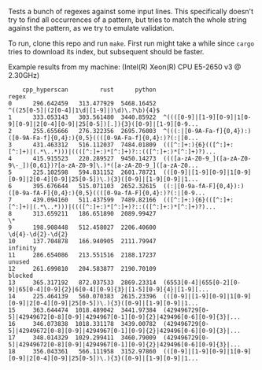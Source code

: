 Tests a bunch of regexes against some input lines.
This specifically doesn't try to find all occurrences of a pattern, but tries to match the whole string against the pattern,
as we try to emulate validation.

To run, clone this repo and run `make`.
First run might take a while since `cargo` tries to download its index, but subsequent should be faster.

Example results from my machine: (Intel(R) Xeon(R) CPU E5-2650 v3 @ 2.30GHz)
```
    cpp_hyperscan         rust      python                                                                            regex
0      296.642459   313.477929  5468.16452                                      ^((25[0-5]|(2[0-4]|1\d|[1-9]|)\d)\.?\b){4}$
1      333.053143   303.561480  3440.85922  ^((([0-9]|[1-9][0-9]|1[0-9][0-9]|2[0-4][0-9]|25[0-5])[.]){3}([0-9]|[1-9][0-9...
2      255.655666   276.322356  2695.76003  ^(((:|[0-9A-Fa-f]{0,4}):)([0-9A-Fa-f]{0,4}:){0,5}((([0-9A-Fa-f]{0,4}:)?(:|[0...
3      431.463312   516.112037  7484.01809  (([^:]+:){6}(([^:]+:[^:]+)|(.*\..*)))|((([^:]+:)*[^:]+)?::(([^:]+:)*[^:]+)?)...
4      415.915523   220.289527  9450.14273  ((([a-zA-Z0-9_]([a-zA-Z0-9\-_]){0,61})?[a-zA-Z0-9]\.)*([a-zA-Z0-9_]([a-zA-Z0...
5      225.102598   594.831152  2601.78721  (([0-9]|[1-9][0-9]|1[0-9][0-9]|2[0-4][0-9]|25[0-5])\.){3}([0-9]|[1-9][0-9]|1...
6      395.676644   515.071103  2652.32615  ((:|[0-9a-fA-F]{0,4}):)([0-9a-fA-F]{0,4}:){0,5}((([0-9a-fA-F]{0,4}:)?(:|[0-9...
7      439.094160   511.437599  7489.82166  (([^:]+:){6}(([^:]+:[^:]+)|(.*\..*)))|((([^:]+:)*[^:]+)?::(([^:]+:)*[^:]+)?)...
8      313.659211   186.651890  2089.99427                                                                               \*
9      198.908448   512.458027  2206.40600                                                                \d{4}-\d{2}-\d{2}
10     137.704878   166.940905  2111.79947                                                                         infinity
11     286.654086   213.551516  2188.17237                                                                           unused
12     261.699810   204.583877  2190.70109                                                                          blocked
13     365.317192   872.037533  2869.23314  (6553[0-4]|655[0-2][0-9]|65[0-4][0-9]{2}|6[0-4][0-9]{3}|[1-5][0-9]{4}|[1-9][...
14     225.464139   560.070383  2615.23396  (([0-9]|[1-9][0-9]|1[0-9][0-9]|2[0-4][0-9]|25[0-5])\.){3}([0-9]|[1-9][0-9]|1...
15     363.644474  1018.489042  3441.97384  (429496729[0-5]|42949672[0-8][0-9]|4294967[0-1][0-9]{2}|429496[0-6][0-9]{3}|...
16     346.073838  1018.331178  3439.00782  (429496729[0-5]|42949672[0-8][0-9]|4294967[0-1][0-9]{2}|429496[0-6][0-9]{3}|...
17     348.014329  1029.299411  3460.79009  (429496729[0-5]|42949672[0-8][0-9]|4294967[0-1][0-9]{2}|429496[0-6][0-9]{3}|...
18     356.043361   566.111958  3152.97860  (([0-9]|[1-9][0-9]|1[0-9][0-9]|2[0-4][0-9]|25[0-5])\.){3}([0-9]|[1-9][0-9]|1...
```
